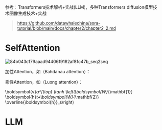 参考：Transformers技术解析+实战(LLM)，多种Transformers diffusion模型技术图像生成技术+实战
> https://github.com/datawhalechina/sora-tutorial/blob/main/docs/chapter2/chapter2_2.md

# SelfAttention 

![84b043c179aaad94406f9182af81c47b_seq2seq](https://github.com/superkong001/NLP_diffusion/assets/37318654/1f1f31cf-c9e0-43e9-9361-20842ac6576e)

加性Attention，如（Bahdanau attention）：

乘性Attention，如（Luong attention）：

\boldsymbol{v}_a^{\top} \tanh \left(\boldsymbol{W}_{\mathbf{1}} \boldsymbol{h}_t+\boldsymbol{W}_{\mathbf{2}} \overline{\boldsymbol{h}}_s\right)


# LLM
